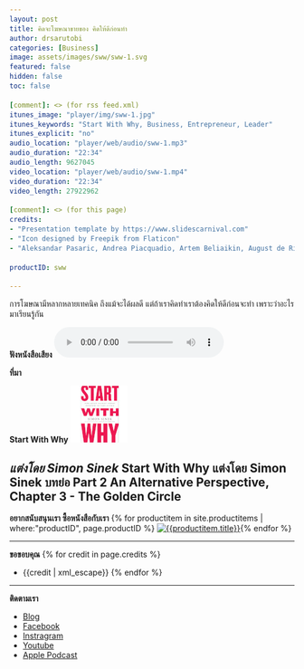 ```yaml
---
layout: post
title: คิดจะโฆษณาขายของ คิดให้ดีก่อนทำ
author: drsarutobi
categories: [Business]
image: assets/images/sww/sww-1.svg
featured: false
hidden: false
toc: false

[comment]: <> (for rss feed.xml)
itunes_image: "player/img/sww-1.jpg"
itunes_keywords: "Start With Why, Business, Entrepreneur, Leader"
itunes_explicit: "no"
audio_location: "player/web/audio/sww-1.mp3"
audio_duration: "22:34"
audio_length: 9627045 
video_location: "player/web/audio/sww-1.mp4"
video_duration: "22:34"
video_length: 27922962

[comment]: <> (for this page)
credits:
- "Presentation template by https://www.slidescarnival.com"
- "Icon designed by Freepik from Flaticon"
- "Aleksandar Pasaric, Andrea Piacquadio, Artem Beliaikin, August de Richelieu, Cottonbro, Deena Creates , eric anada, LinkedIn Sales Navigator"

productID: sww

---
```

การโฆษณามีหลากหลายเทคนิค ถึงแม้จะได้ผลดี แต่ถ้าเราคิดทำเราต้องคิดให้ดีก่อนจะทำ เพราะว่าอะไรมาเรียนรู้กัน

**ฟังหนังสือเสียง**
<audio controls>
  <source src="/{{page.audio_location}}" type="audio/mpeg">
Your browser does not support the audio element.
</audio>

**ที่มา**

**Start With Why** ![Start With Why](/assets/images/sww/book_eng.jpg)

*แต่งโดย Simon Sinek*
Start With Why แต่งโดย Simon Sinek
บทย่อ Part 2 An Alternative Perspective, Chapter 3 - The Golden Circle
---
**อยากสนับสนุนเรา ซื้อหนังสือกับเรา**
{% for productitem in site.productitems | where:"productID", page.productID %}
[![{{productitem.title}}](/{{productitem.image_path}})]({{productitem.link}}){% endfor %}

---
**ขอขอบคุณ**
{% for credit in page.credits %}
- {{credit | xml_escape}}
{% endfor %}

---
**ติดตามเรา**
- [Blog]({{site.url}})
- [Facebook](https://www.facebook.com/{{site.facebook}})
- [Instragram](https://www.instagram.com/{{site.instragram}})
- [Youtube](https://www.youtube.com/channel/{{site.youtube}})
- [Apple Podcast](https://podcasts.apple.com/th/podcast/{{site.apple_podcast}})